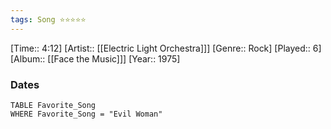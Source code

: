 ```yaml
---
tags: Song ⭐⭐⭐⭐⭐ 
---
```

[Time:: 4:12]
[Artist:: [[Electric Light Orchestra]]]
[Genre:: Rock]
[Played:: 6]
[Album:: [[Face the Music]]]
[Year:: 1975]
### Dates
````dataview
TABLE Favorite_Song
WHERE Favorite_Song = "Evil Woman"
````
